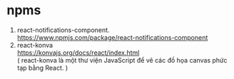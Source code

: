 # npms 
1. react-notifications-component.<br />
https://www.npmjs.com/package/react-notifications-component <br />
2. react-konva <br />
https://konvajs.org/docs/react/index.html<br />
( react-konva là một thư viện JavaScript để vẽ các đồ họa canvas phức tạp bằng React. )<br />
